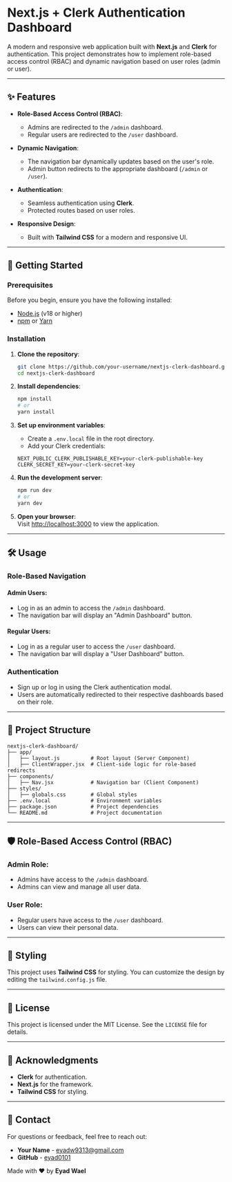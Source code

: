 # Next.js + Clerk Authentication Dashboard

A modern and responsive web application built with **Next.js** and **Clerk** for authentication. This project demonstrates how to implement role-based access control (RBAC) and dynamic navigation based on user roles (admin or user).

---

## ✨ Features

- **Role-Based Access Control (RBAC)**:
  - Admins are redirected to the `/admin` dashboard.
  - Regular users are redirected to the `/user` dashboard.

- **Dynamic Navigation**:
  - The navigation bar dynamically updates based on the user's role.
  - Admin button redirects to the appropriate dashboard (`/admin` or `/user`).

- **Authentication**:
  - Seamless authentication using **Clerk**.
  - Protected routes based on user roles.

- **Responsive Design**:
  - Built with **Tailwind CSS** for a modern and responsive UI.

---

## 🚀 Getting Started

### Prerequisites

Before you begin, ensure you have the following installed:

- [Node.js](https://nodejs.org/) (v18 or higher)
- [npm](https://www.npmjs.com/) or [Yarn](https://yarnpkg.com/)

### Installation

1. **Clone the repository**:
   ```bash
   git clone https://github.com/your-username/nextjs-clerk-dashboard.git
   cd nextjs-clerk-dashboard
   ```

2. **Install dependencies**:
   ```bash
   npm install
   # or
   yarn install
   ```

3. **Set up environment variables**:

   - Create a `.env.local` file in the root directory.
   - Add your Clerk credentials:

   ```env
   NEXT_PUBLIC_CLERK_PUBLISHABLE_KEY=your-clerk-publishable-key
   CLERK_SECRET_KEY=your-clerk-secret-key
   ```

4. **Run the development server**:
   ```bash
   npm run dev
   # or
   yarn dev
   ```

5. **Open your browser**:  
   Visit [http://localhost:3000](http://localhost:3000) to view the application.

---

## 🛠️ Usage

### Role-Based Navigation

#### Admin Users:

- Log in as an admin to access the `/admin` dashboard.
- The navigation bar will display an "Admin Dashboard" button.

#### Regular Users:

- Log in as a regular user to access the `/user` dashboard.
- The navigation bar will display a "User Dashboard" button.

### Authentication

- Sign up or log in using the Clerk authentication modal.
- Users are automatically redirected to their respective dashboards based on their role.

---

## 📂 Project Structure

```
nextjs-clerk-dashboard/
├── app/
│   ├── layout.js          # Root layout (Server Component)
│   ├── ClientWrapper.jsx  # Client-side logic for role-based redirects
├── components/
│   ├── Nav.jsx            # Navigation bar (Client Component)
├── styles/
│   ├── globals.css        # Global styles
├── .env.local             # Environment variables
├── package.json           # Project dependencies
└── README.md              # Project documentation
```

---

## 🛡️ Role-Based Access Control (RBAC)

### Admin Role:

- Admins have access to the `/admin` dashboard.
- Admins can view and manage all user data.

### User Role:

- Regular users have access to the `/user` dashboard.
- Users can view their personal data.

---

## 🎨 Styling

This project uses **Tailwind CSS** for styling. You can customize the design by editing the `tailwind.config.js` file.

---

## 📄 License

This project is licensed under the MIT License. See the `LICENSE` file for details.

---

## 🙏 Acknowledgments

- **Clerk** for authentication.
- **Next.js** for the framework.
- **Tailwind CSS** for styling.

---

## 📧 Contact

For questions or feedback, feel free to reach out:

- **Your Name** - eyadw9313@gmail.com
- **GitHub** - [eyad0101](https://github.com/eyad0101)

Made with ❤️ by **Eyad Wael**
